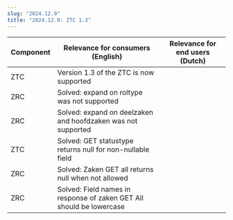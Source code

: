 ```yaml
---
slug: "2024.12.9"
title: "2024.12.9: ZTC 1.3"
---
```


| Component | Relevance for consumers (English)                                    | Relevance for end users (Dutch) |
| --------- | -------------------------------------------------------------------- | ------------------------------- |
| ZTC       | Version 1.3 of the ZTC is now supported                              |                                 |
| ZRC       | Solved: expand on roltype was not supported                          |                                 |
| ZRC       | Solved: expand on deelzaken and hoofdzaken was not supported         |                                 |
| ZTC       | Solved: GET statustype returns null for non-nullable field           |                                 |
| ZRC       | Solved: Zaken GET all returns null when not allowed                  |                                 |
| ZRC       | Solved: Field names in response of zaken GET All should be lowercase |                                 |
